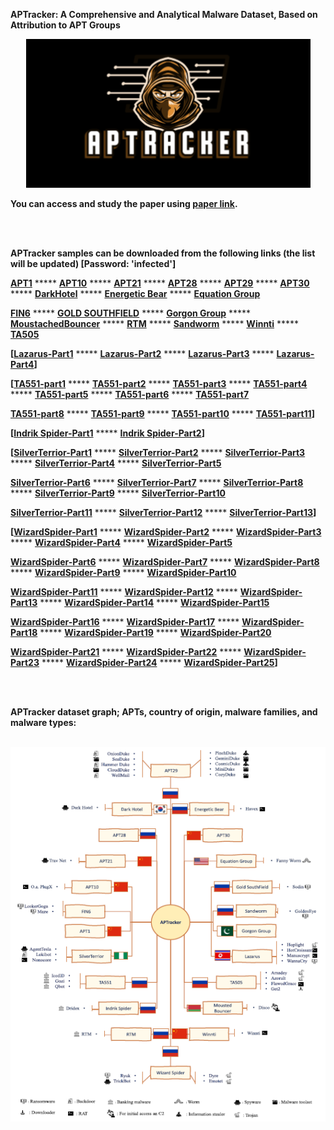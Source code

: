 **APTracker: A Comprehensive and Analytical Malware Dataset, Based on Attribution to APT Groups**


<p align="center"> <img src="https://github.com/me-mazaheri/APTracker/blob/main/logo2.png" /> </p>


<p align="justify>This page is related to our new research: "APTracker". The basis of developing an effective attribution systems is to benefit from a rich dataset. In this work, we scrutinize previous datasets from several perspectives while focusing on analyzing our dataset, which we claim is the most comprehensive in the realm of malware attribution. This dataset encompasses 64,440 malware samples attributed to 22 APT groups and spans a minimum of 40 malware families. The samples in the dataset span the years 2020 to 2024, and their developer APT groups originate from Russia, South Korea, China, USA, Nigeria, North Korea, Pakistan and Belarus. Its richness and breadth render it invaluable for future research endeavors in the field of malware attribution.</p>

**You can access and study the paper using [paper link](https://ieeexplore.ieee.org/abstract/document/10704627/).**

<br /><br />


**APTracker samples can be downloaded from the following links (the list will be updated) [Password: 'infected']**

**[APT1](https://s32.picofile.com/d/8479756176/afe23be4-ef0a-4d5a-80a6-8c8c4583b8c7/APT_1_China.rar)** ***** **[APT10](https://s32.picofile.com/d/8479756226/a8f77dd3-f72e-4081-87e2-8bdc52af2b87/APT_10_China.rar)** ***** **[APT21](https://s32.picofile.com/d/8479756242/cc9dd69d-80ec-4a46-93c4-9b2f6e8e1106/APT_21_China.rar)** ***** **[APT28](https://s32.picofile.com/d/8479756342/34596ac1-6965-47d5-8c1a-f9b6cf3b77b4/APT_28_Russia.rar)** ***** **[APT29](https://s32.picofile.com/d/8479756426/cec99343-dbaa-4f94-9b0b-8546922a8c95/APT_29_Russia.rar)** ***** **[APT30](https://s32.picofile.com/d/8479756442/d809c40a-2b16-435a-8dbb-3f906bb5240e/APT_30_China.rar)** ***** **[DarkHotel](https://s32.picofile.com/d/8479756834/96b83e97-3925-4504-988e-3e22e6e85567/Dark_Hotel_South_Korea.rar)** ***** **[Energetic Bear](https://s32.picofile.com/d/8479756884/ddb5b0cb-6836-4397-9592-546bf59ce68e/Energetic_Bear_Russia.rar)** ***** **[Equation Group](https://s32.picofile.com/d/8479756892/80df5c3d-006f-48f0-b7df-d5d75d4f0df8/Equation_Group_USA.rar)** 

**[FIN6](https://s32.picofile.com/d/8479756968/bdad9605-d6fa-4850-963f-d426ecd43835/FIN6.rar)** ***** **[GOLD SOUTHFIELD](https://s32.picofile.com/d/8479757592/1bbc788e-6ac6-42be-9735-774b84023108/GOLD_SOUTHFIELD_Russia.rar)** ***** **[Gorgon Group](https://s32.picofile.com/d/8479757718/5a10416b-3016-408d-b429-22aa64ca5016/Gorgon_Group.rar)** ***** **[MoustachedBouncer](https://s32.picofile.com/d/8479777468/66e2d4f1-2e86-45c1-a7eb-1644661c5a28/MoustachedBouncer_Belarus.rar)** ***** **[RTM](https://s32.picofile.com/d/8479777476/e1d3a8c8-8c2f-4e1c-a05f-6e277c47c485/RTM.rar)** ***** **[Sandworm](https://s32.picofile.com/d/8479777542/fa1d2a64-9702-4e49-a22d-291f4b691cdd/Sandworm_Russia.rar)** ***** **[Winnti](https://s32.picofile.com/d/8479779676/650cb9da-985c-4346-a77a-8bc226e3adb9/Winnti_China.rar)** ***** **[TA505](https://s32.picofile.com/d/8479779868/1dc1b7b5-2699-48f3-86f9-7745147996d7/TA505_Russia.rar)** 

**[[Lazarus-Part1](https://s32.picofile.com/d/8479777718/eed77bbc-1981-4b37-9bdf-6c088a8375b9/Lazarus_1.rar)** ***** **[Lazarus-Part2](https://s32.picofile.com/d/8479777818/8c64c8b0-1fa6-4d9a-9ce3-062aae8d09c1/Lazarus_2.rar)** ***** **[Lazarus-Part3](https://s32.picofile.com/d/8479777842/426b479d-528d-471b-b287-050160a93dce/Lazarus_3.rar)** ***** **[Lazarus-Part4](https://s32.picofile.com/d/8479777942/04d7d0f1-f5fa-4345-b898-d5d47f0c0da0/Lazarus_4.rar)]** 

**[[TA551-part1](https://s32.picofile.com/d/8479806918/c3fb0a00-a0b5-4c81-a47f-eb8c04ec38d7/TA551_1.rar)** ***** **[TA551-part2](https://s32.picofile.com/d/8479807384/92521208-8dac-4114-b113-df50ffc0c4f9/TA551_2.rar)** ***** **[TA551-part3](https://s32.picofile.com/d/8479807668/67d7ef3b-2097-4a17-823d-43aa98364349/TA551_3.rar)** ***** **[TA551-part4](https://s32.picofile.com/d/8479808568/9ca7d6c7-455d-4b0b-8dcc-c503fcec17ef/TA551_4.rar)** ***** **[TA551-part5](https://s32.picofile.com/d/8479809068/fb97d3c7-50ed-493a-a88d-2e10d66eb5e0/TA551_5.rar)** ***** **[TA551-part6](https://s32.picofile.com/d/8479809184/dcb2bf63-775c-4ab1-881f-1cf8931a67e3/TA551_6.rar)** ***** **[TA551-part7](https://s32.picofile.com/d/8479809476/9ad0610c-cdbe-4712-9486-d2b2deaf591e/TA551_7.rar)** 

**[TA551-part8](https://s32.picofile.com/d/8479809934/22d2b605-91ca-4b82-9f77-35e6d3a89f62/TA551_8.rar)** ***** **[TA551-part9](https://s32.picofile.com/d/8479810142/11c68306-2e52-4fc4-8c9a-153cc2b5f824/TA551_9.rar)** ***** **[TA551-part10](https://s32.picofile.com/d/8479810326/f4b848c7-ad5f-42ba-81a6-79ab6e6df9cf/TA551_10.rar)** ***** **[TA551-part11](https://s32.picofile.com/d/8479810550/c79ef7c2-9917-418d-8516-43e266998f35/TA551_11.rar)]** 

**[[Indrik Spider-Part1](https://s32.picofile.com/d/8479784684/b6221a58-97d4-4d6c-af6b-fb5c86006949/Indrik_Spider_1.rar)** ***** **[Indrik Spider-Part2](https://s32.picofile.com/d/8479781718/9427f6e4-e03c-4a34-94c7-054d6b0436c6/Indrik_Spider_2.rar)]** 

**[[SilverTerrior-Part1](https://s32.picofile.com/d/8479782018/68cd0bee-0ff1-4b2e-b80f-95da2eefab9d/SilverTerrior_1.rar)** ***** **[SilverTerrior-Part2](https://s32.picofile.com/d/8479782776/60937403-ca72-4e35-91fd-5c5e5ff45878/SilverTerrior_2.rar)** ***** **[SilverTerrior-Part3](https://s32.picofile.com/d/8479783384/96696bf9-3b01-4024-9bab-dbd83a6c0796/SilverTerrior_3.rar)** ***** **[SilverTerrior-Part4]()** ***** **[SilverTerrior-Part5](https://s32.picofile.com/d/8479784784/1c739cd1-33ca-4201-9462-3b8652db4510/SilverTerrior_5.rar)** 

**[SilverTerrior-Part6](https://s32.picofile.com/d/8479785226/d2ac5a71-9ed1-426a-ab5c-e6ff97e1533a/SilverTerrior_6.rar)** ***** **[SilverTerrior-Part7](https://s32.picofile.com/d/8479784968/1967da19-d170-455c-a862-582a7b777267/SilverTerrior_7.rar)** ***** **[SilverTerrior-Part8](https://s32.picofile.com/d/8479804834/082fecb3-5a50-4671-92dd-a379af9c8991/SilverTerrior_8.rar)** ***** **[SilverTerrior-Part9](https://s32.picofile.com/d/8479785500/6c223f73-9a4d-41df-89ab-6eb07cf3fa92/SilverTerrior_9.rar)** ***** **[SilverTerrior-Part10](https://s32.picofile.com/d/8479804276/f4d01813-d2b0-4ad3-8b73-93ad32060e51/SilverTerrior_10.rar)**

**[SilverTerrior-Part11](https://s32.picofile.com/d/8479805326/ea06721e-562e-4b66-bf36-569bd13d8ab3/SilverTerrior_11.rar)** ***** **[SilverTerrior-Part12](https://s32.picofile.com/d/8479805576/f26d4324-41e1-4b3e-8e24-905c7025ec6b/SilverTerrior_12.rar)** ***** **[SilverTerrior-Part13](https://s32.picofile.com/d/8479806018/79765f3d-91e2-4fd8-ba80-fa4624814e11/SilverTerrior_13.rar)]**

**[[WizardSpider-Part1](https://s32.picofile.com/d/8479817176/e61e72d9-1aa8-40db-a2eb-366ce922ebf7/WizardSpider_1.rar)** ***** **[WizardSpider-Part2](https://s32.picofile.com/d/8479816168/7c671b62-f59c-4387-ba63-c07aa09f6bc4/WizardSpider_2.rar)** ***** **[WizardSpider-Part3](https://s32.picofile.com/d/8479816576/95c03375-39e4-46c5-a43e-891a2cf3ef03/WizardSpider_3.rar)** ***** **[WizardSpider-Part4](https://s32.picofile.com/d/8479817018/40b232c8-103e-4b07-835e-4ce343961484/WizardSpider_4.rar)** ***** **[WizardSpider-Part5](https://s32.picofile.com/d/8479817300/2bc0b7b9-0e17-4af0-ad6b-c07b598b8226/WizardSpider_5.rar)**

**[WizardSpider-Part6](https://s32.picofile.com/d/8479818076/a0f14058-b7b5-43b7-832d-f7bbb54cff59/WizardSpider_6.rar)** ***** **[WizardSpider-Part7](https://s32.picofile.com/d/8479815300/898e26a4-16b6-420e-8bd9-097aaa847a5e/WizardSpider_7.rar)** ***** **[WizardSpider-Part8](https://s32.picofile.com/d/8479815650/ea25e2da-b353-44e3-8f42-533c69fda262/WizardSpider_8.rar)** ***** **[WizardSpider-Part9](https://s32.picofile.com/d/8479816192/ed07cdc9-4e6f-4ddf-ae11-0c3728e3fbf1/WizardSpider_9.rar)** *****  **[WizardSpider-Part10](https://s32.picofile.com/d/8479816584/39baa104-960c-49f6-b855-326b4f5fc2f9/WizardSpider_10.rar)**

**[WizardSpider-Part11](https://s32.picofile.com/d/8479818126/0e32f446-c6cd-4483-86a5-039d532257e3/WizardSpider_11.rar)** ***** **[WizardSpider-Part12](https://s32.picofile.com/d/8479818534/5beada53-22c1-401c-ac30-69ceab468d7e/WizardSpider_12.rar)** ***** **[WizardSpider-Part13]()** ***** **[WizardSpider-Part14]()** *****  **[WizardSpider-Part15](https://s32.picofile.com/d/8479818634/564d82c3-aee5-4be6-b02f-5d3d2f133451/WizardSpider_15.rar)**

**[WizardSpider-Part16]()** ***** **[WizardSpider-Part17]()** ***** **[WizardSpider-Part18]()** ***** **[WizardSpider-Part19]()** *****  **[WizardSpider-Part20]()**

**[WizardSpider-Part21]()** ***** **[WizardSpider-Part22]()** ***** **[WizardSpider-Part23]()** ***** **[WizardSpider-Part24]()** *****  **[WizardSpider-Part25]()]**

<br /><br />


**APTracker dataset graph; APTs, country of origin, malware families, and malware types:**
<br /><br />

<p align="center"> <img src="https://github.com/me-mazaheri/APTracker/blob/main/Graph.png" /> </p>
